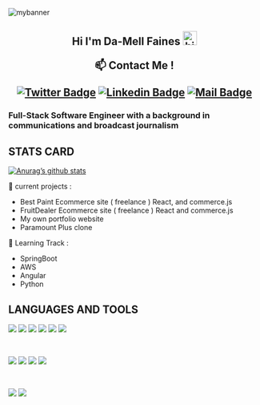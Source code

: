 <p align=”center”>
<img src="https://i1.wp.com/ecotechdaily.net/wp-content/uploads/2014/08/Futuristic-City-small-image.jpg?resize=667%2C800&ssl=1" alt="mybanner">
</p>

<h2 align="center"> Hi I'm Da-Mell Faines <img src="https://user-images.githubusercontent.com/1303154/88677602-1635ba80-d120-11ea-84d8-d263ba5fc3c0.gif" width="28px" alt="hi">


:mailbox: Contact Me !

[![Twitter Badge](https://img.shields.io/badge/-@DATa_boy_Mell-1ca0f1?style=flat&labelColor=1ca0f1&logo=twitter&logoColor=white&link=https://twitter.com/Ipenywis)](https://twitter.com/DATa_boy_Mell)  [![Linkedin Badge](https://img.shields.io/badge/-DaMell-0e76a8?style=flat&labelColor=0e76a8&logo=linkedin&logoColor=white)](https://www.linkedin.com/in/da-mell-faines/)  [![Mail Badge](https://img.shields.io/badge/-damellfaines-c0392b?style=flat&labelColor=c0392b&logo=gmail&logoColor=white)](mailto:damellfaines8@gmail.com)

<h3>
Full-Stack Software Engineer with a background in communications and broadcast journalism</h3>



## STATS CARD

[![Anurag’s github stats](https://github-readme-stats.vercel.app/api?username=DamellMorningstar)](https://github.com/DamellMorningstar)





💼 current projects :

- Best Paint Ecommerce site ( freelance ) React, and commerce.js
- FruitDealer Ecommerce site ( freelance )
 React and commerce.js
- My own portfolio website
- Paramount Plus clone

📝 Learning Track :

- SpringBoot
- AWS
- Angular
- Python


## LANGUAGES AND TOOLS

![](https://img.shields.io/badge/Code-React-informational?style=flat&logo=react&color=61DAFB)
![](https://img.shields.io/badge/Code-JavaScript-informational?style=flat&logo=JavaScript&color=F7DF1E)
![](https://img.shields.io/badge/Code-Ruby-informational?style=flat&logo=Ruby&color=CC342D)
![](https://img.shields.io/badge/Code-Ruby_on_Rails-informational?style=flat&logo=Ruby-On-Rails&color=CC0000)
![](https://img.shields.io/badge/Code-HTML5-informational?style=flat&logo=HTML5&color=E34F26)
![](https://img.shields.io/badge/Code-PostgreSQL-informational?style=flat&logo=PostgreSQL&color=336791)

</br>

![](https://img.shields.io/badge/Style-CSS3-informational?style=flat&logo=CSS3&color=1572B6)
![](https://img.shields.io/badge/Style-styled--components-informational?style=flat&logo=styled-components&color=DB7093)
![](https://img.shields.io/badge/Style-Sass-pink)
![](https://img.shields.io/badge/Style-Photoshop-orange)

</br>

![](https://img.shields.io/badge/Tools-NPM-informational?style=flat&logo=NPM&color=CB3837)
![](https://img.shields.io/badge/Tools-GitHub-informational?style=flat&logo=GitHub&color=181717)




